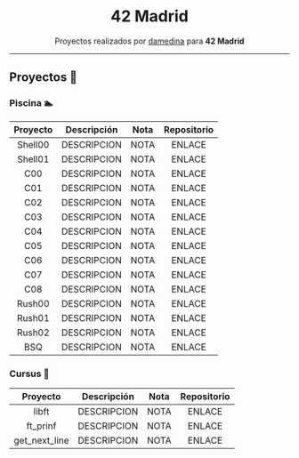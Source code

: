 <p align="center">
   <h1 align="center">42 Madrid</h1>
</p>

<p align="center">
  Proyectos realizados por <a href="https://profile.intra.42.fr/users/damedina" target="blank">damedina</a> para <strong>42 Madrid</strong>
</p>

---

## Proyectos 📄​
### Piscina 🏊​
| Proyecto | Descripción | Nota | Repositorio |
| :------: | :---------: | :--: | :---------: |
| Shell00 | DESCRIPCION | NOTA | ENLACE |
| Shell01 | DESCRIPCION | NOTA | ENLACE |
| C00 | DESCRIPCION | NOTA | ENLACE |
| C01 | DESCRIPCION | NOTA | ENLACE |
| C02 | DESCRIPCION | NOTA | ENLACE |
| C03 | DESCRIPCION | NOTA | ENLACE |
| C04 | DESCRIPCION | NOTA | ENLACE |
| C05 | DESCRIPCION | NOTA | ENLACE |
| C06 | DESCRIPCION | NOTA | ENLACE |
| C07 | DESCRIPCION | NOTA | ENLACE |
| C08 | DESCRIPCION | NOTA | ENLACE |
| Rush00 | DESCRIPCION | NOTA | ENLACE |
| Rush01 | DESCRIPCION | NOTA | ENLACE |
| Rush02 | DESCRIPCION | NOTA | ENLACE |
| BSQ | DESCRIPCION | NOTA | ENLACE |

### Cursus 🚀​
| Proyecto | Descripción | Nota | Repositorio |
| :------: | :---------: | :--: | :---------: |
| libft | DESCRIPCION | NOTA | ENLACE |
| ft_prinf | DESCRIPCION | NOTA | ENLACE |
| get_next_line | DESCRIPCION | NOTA | ENLACE |

